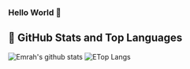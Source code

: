 ### Hello World 👋


## 📌 GitHub Stats and Top Languages

<p float="center">
  <img  src="https://github-readme-stats.vercel.app/api?username=ekaraman89&show_icons=true&line_height=27&count_private=true&title_color=ffffff&text_color=c9cacc&icon_color=2bbc8a&bg_color=1d1f21" alt="Emrah's github stats" />
  <img  src="https://github-readme-stats.vercel.app/api/top-langs/?username=ekaraman89&hide=java,html&title_color=ffffff&text_color=c9cacc&icon_color=2bbc8a&bg_color=1d1f21" alt="ETop Langs" />
</p>
